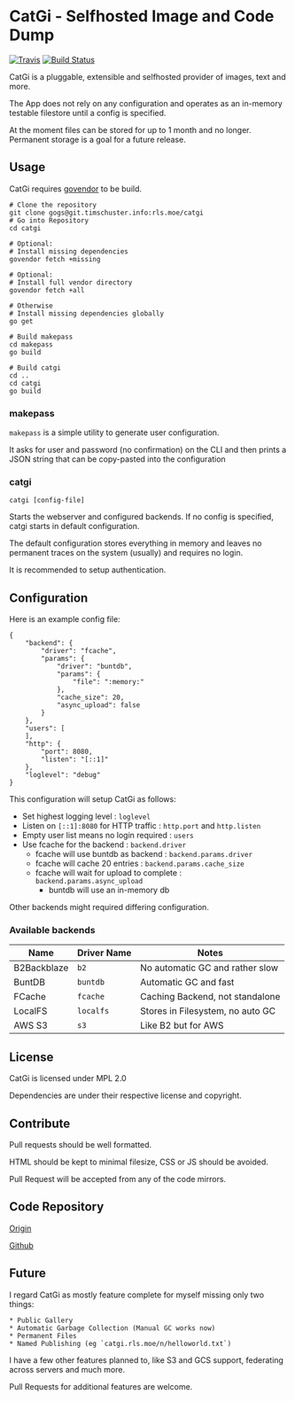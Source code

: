 # CatGi - Selfhosted Image and Code Dump

[![Travis](https://img.shields.io/travis/tscs37/catgi.svg?style=flat-square)](https://travis-ci.org/tscs37/catgi)
[![Build Status](https://ci.timschuster.info/api/badges/rls.moe/catgi/status.svg)](https://ci.timschuster.info/rls.moe/catgi)


CatGi is a pluggable, extensible and selfhosted provider of images, text and more.

The App does not rely on any configuration and operates
as an in-memory testable filestore until a config is specified.

At the moment files can be stored for up to 1 month and no longer.
Permanent storage is a goal for a future release.

## Usage

CatGi requires [govendor](https://github.com/kardianos/govendor) to be build.

```
# Clone the repository
git clone gogs@git.timschuster.info:rls.moe/catgi 
# Go into Repository
cd catgi

# Optional:
# Install missing dependencies
govendor fetch +missing

# Optional:
# Install full vendor directory
govendor fetch +all

# Otherwise
# Install missing dependencies globally
go get

# Build makepass
cd makepass
go build

# Build catgi
cd ..
cd catgi
go build
```

### makepass

`makepass` is a simple utility to generate user configuration.

It asks for user and password (no confirmation) on the CLI and
then prints a JSON string that can be copy-pasted into the configuration

### catgi

```
catgi [config-file]
```

Starts the webserver and configured backends. If no config is specified,
catgi starts in default configuration.

The default configuration stores everything in memory and leaves no
permanent traces on the system (usually) and requires no login.

It is recommended to setup authentication.

## Configuration

Here is an example config file:

```
{
    "backend": {
        "driver": "fcache",
        "params": {
            "driver": "buntdb",
            "params": {
                "file": ":memory:"
            },
            "cache_size": 20,
            "async_upload": false
        }
    },
    "users": [
    ],
    "http": {
        "port": 8080,
        "listen": "[::1]"
    },
    "loglevel": "debug"
}
```

This configuration will setup CatGi as follows:

* Set highest logging level : `loglevel`
* Listen on `[::1]:8080` for HTTP traffic : `http.port` and `http.listen`
* Empty user list means no login required : `users`
* Use fcache for the backend : `backend.driver`
    * fcache will use buntdb as backend : `backend.params.driver`
    * fcache will cache 20 entries : `backend.params.cache_size`
    * fcache will wait for upload to complete : `backend.params.async_upload`
        * buntdb will use an in-memory db

Other backends might required differing configuration.

### Available backends

| Name         | Driver Name | Notes                                |
|--------------|-------------|--------------------------------------|
| B2Backblaze  | `b2`        | No automatic GC and rather slow      |
| BuntDB       | `buntdb`    | Automatic GC and fast                |
| FCache       | `fcache`    | Caching Backend, not standalone      |
| LocalFS      | `localfs`   | Stores in Filesystem, no auto GC     |
| AWS S3       | `s3`        | Like B2 but for AWS                  |

## License

CatGi is licensed under MPL 2.0

Dependencies are under their respective license and copyright.

## Contribute

Pull requests should be well formatted.

HTML should be kept to minimal filesize, CSS or JS should be avoided.

Pull Request will be accepted from any of the code mirrors.

## Code Repository

[Origin](https://git.timschuster.info/rls.moe/catgi)

[Github](https://github.com/tscs37/catgi)

## Future

I regard CatGi as mostly feature complete for myself missing only two
things:

    * Public Gallery
    * Automatic Garbage Collection (Manual GC works now)
    * Permanent Files
    * Named Publishing (eg `catgi.rls.moe/n/helloworld.txt`)

I have a few other features planned to, like S3 and GCS support,
federating across servers and much more.

Pull Requests for additional features are welcome.